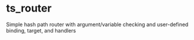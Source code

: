ts_router
=========

Simple hash path router with argument/variable checking and user-defined binding, target, and handlers

